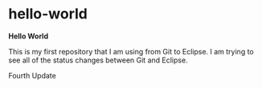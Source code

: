 # hello-world
<B>Hello World</B></br>
<P>This is my first repository that I am using from Git to Eclipse. I am trying to see all of the status changes between Git and Eclipse.</P>
<P>Fourth Update</P>